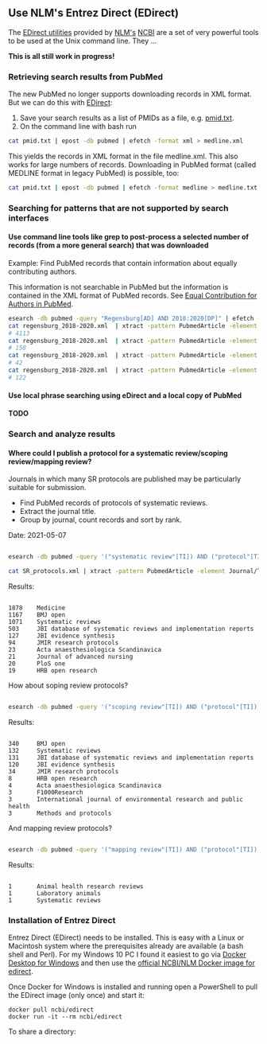 ## Use NLM's Entrez Direct (EDirect)

The [EDirect utilities](https://www.ncbi.nlm.nih.gov/books/NBK179288/) provided by [NLM's](https://www.nlm.nih.gov/) [NCBI](https://www.ncbi.nlm.nih.gov/) are a set of very powerful tools to be used at the Unix command line. They ...

**This is all still work in progress!**


### Retrieving search results from PubMed

The new PubMed no longer supports downloading records in XML format. But we can do this with [EDirect](https://www.ncbi.nlm.nih.gov/books/NBK179288/):


1. Save your search results as a list of PMIDs as a file, e.g. [pmid.txt](test/data/pmid.txt).
2. On the command line with bash run

```bash
cat pmid.txt | epost -db pubmed | efetch -format xml > medline.xml
```

This yields the records in XML format in the file medline.xml. This also works for large numbers of records. Downloading in PubMed format (called MEDLINE format in legacy PubMed) is possible, too:


```bash
cat pmid.txt | epost -db pubmed | efetch -format medline > medline.txt
```


### Searching for patterns that are not supported by search interfaces

#### Use command line tools like grep to post-process a selected number of records (from a more general search) that was downloaded

Example: Find PubMed records that contain information about equally contributing authors.

This information is not searchable in PubMed but the information is contained in the XML format of PubMed records. See [Equal Contribution for Authors in PubMed](https://www.nlm.nih.gov/pubs/techbull/so17/so17_contrib_equal_author_pubmed.html).

```bash
esearch -db pubmed -query "Regensburg[AD] AND 2018:2020[DP]" | efetch -format xml > regensburg_2018-2020.xml
cat regensburg_2018-2020.xml  | xtract -pattern PubmedArticle -element MedlineCitation/PMID | wc -l
# 4113
cat regensburg_2018-2020.xml  | xtract -pattern PubmedArticle -element MedlineCitation/PMID -block Author -element "@EqualContrib" | grep "[Y|N]" | cut -f 1 | wc -l
# 158
cat regensburg_2018-2020.xml  | xtract -pattern PubmedArticle -element MedlineCitation/PMID -block Author -element "@EqualContrib" | grep Y | cut -f 1 | wc -l
# 42
cat regensburg_2018-2020.xml  | xtract -pattern PubmedArticle -element MedlineCitation/PMID -block Author -element "@EqualContrib" | grep N | cut -f 1 | wc -l
# 122

```



#### Use local phrase searching using eDirect and a local copy of PubMed

**TODO**


### Search and analyze results


#### Where could I publish a protocol for a systematic review/scoping review/mapping review?

Journals in which many SR protocols are published may be particularly suitable for submission.

* Find PubMed records of protocols of systematic reviews.
* Extract the journal title.
* Group by journal, count records and sort by rank.

Date: 2021-05-07

```bash

esearch -db pubmed -query '("systematic review"[TI]) AND ("protocol"[TI])' | efetch -format xml > SR_protocols.xml

cat SR_protocols.xml | xtract -pattern PubmedArticle -element Journal/Title | sort-uniq-count-rank | head -10

```
Results:

```

1878    Medicine
1167    BMJ open
1071    Systematic reviews
503     JBI database of systematic reviews and implementation reports
127     JBI evidence synthesis
94      JMIR research protocols
23      Acta anaesthesiologica Scandinavica
21      Journal of advanced nursing
20      PloS one
19      HRB open research

```

How about soping review protocols?

```bash

esearch -db pubmed -query '("scoping review"[TI]) AND ("protocol"[TI])' | efetch -format xml | xtract -pattern PubmedArticle -element Journal/Title | sort-uniq-count-rank | head -10

```
Results:

```

340     BMJ open
132     Systematic reviews
131     JBI database of systematic reviews and implementation reports
120     JBI evidence synthesis
34      JMIR research protocols
8       HRB open research
4       Acta anaesthesiologica Scandinavica
3       F1000Research
3       International journal of environmental research and public health
3       Methods and protocols

```

And mapping review protocols?

```bash

esearch -db pubmed -query '("mapping review"[TI]) AND ("protocol"[TI])' | efetch -format xml | xtract -pattern PubmedArticle -element Journal/Title | sort-uniq-count-rank | head -10

```
Results:

```

1       Animal health research reviews
1       Laboratory animals
1       Systematic reviews

```


### Installation of Entrez Direct

Entrez Direct (EDirect) needs to be installed. This is easy with a Linux or Macintosh system where the prerequisites already are available (a bash shell and Perl). For my Windows 10 PC I found it easiest to go via [Docker Desktop for Windows](https://hub.docker.com/editions/community/docker-ce-desktop-windows) and then use the [official NCBI/NLM Docker image for edirect](https://hub.docker.com/r/ncbi/edirect). 

Once Docker for Windows is installed and running open a PowerShell to pull the EDirect image (only once) and start it:

```{PowerShell}
docker pull ncbi/edirect
docker run -it --rm ncbi/edirect
```

To share a directory:

```bash
```

```bash
```



